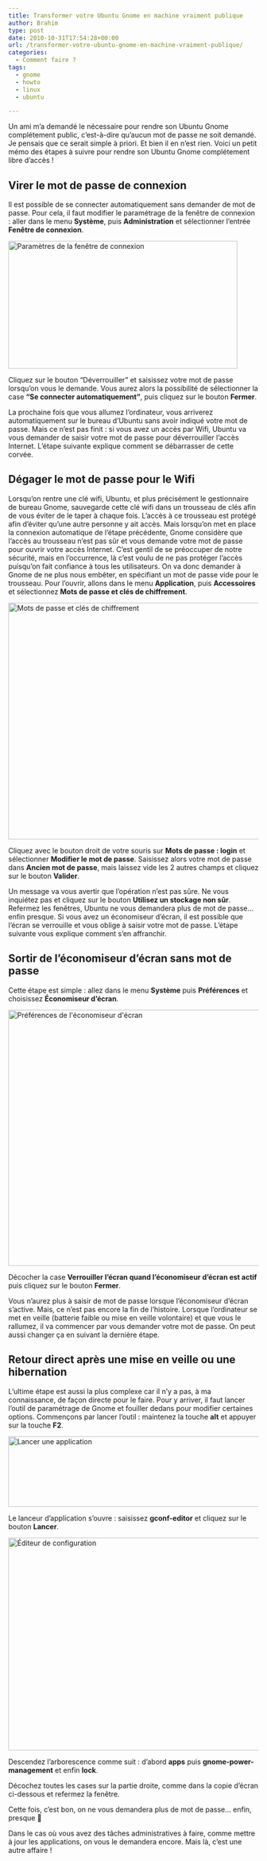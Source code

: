 ```yaml
---
title: Transformer votre Ubuntu Gnome en machine vraiment publique
author: Brahim
type: post
date: 2010-10-31T17:54:28+00:00
url: /transformer-votre-ubuntu-gnome-en-machine-vraiment-publique/
categories:
  - Comment faire ?
tags:
  - gnome
  - howto
  - linux
  - ubuntu

---
```

Un ami m&#8217;a demandé le nécessaire pour rendre son Ubuntu Gnome complétement public, c&#8217;est-à-dire qu&#8217;aucun mot de passe ne soit demandé. Je pensais que ce serait simple à priori. Et bien il en n&#8217;est rien. Voici un petit mémo des étapes à suivre pour rendre son Ubuntu Gnome complétement libre d&#8217;accès !

## Virer le mot de passe de connexion

Il est possible de se connecter automatiquement sans demander de mot de passe. Pour cela, il faut modifier le paramétrage de la fenêtre de connexion : aller dans le menu **Système**, puis **Administration** et sélectionner l&#8217;entrée **Fenêtre de connexion**.

[<img class="aligncenter size-full wp-image-400" title="Paramètres de la fenêtre de connexion" src="http://brahim.hamdouni.com/wp-uploads//Capture-Paramètres-de-la-fenêtre-de-connexion.png" alt="Paramètres de la fenêtre de connexion" width="461" height="257" srcset="http://brahim.hamdouni.com/wp-uploads/Capture-Paramètres-de-la-fenêtre-de-connexion.png 461w, http://brahim.hamdouni.com/wp-uploads/Capture-Paramètres-de-la-fenêtre-de-connexion-300x167.png 300w" sizes="(max-width: 461px) 100vw, 461px" />][1]

Cliquez sur le bouton &#8220;Déverrouiller&#8221; et saisissez votre mot de passe lorsqu&#8217;on vous le demande. Vous aurez alors la possibilité de sélectionner la case **&#8220;Se connecter automatiquement&#8221;**, puis cliquez sur le bouton **Fermer**.

La prochaine fois que vous allumez l&#8217;ordinateur, vous arriverez automatiquement sur le bureau d&#8217;Ubuntu sans avoir indiqué votre mot de passe. Mais ce n&#8217;est pas finit : si vous avez un accès par Wifi, Ubuntu va vous demander de saisir votre mot de passe pour déverrouiller l&#8217;accès Internet. L&#8217;étape suivante explique comment se débarrasser de cette corvée.

## Dégager le mot de passe pour le Wifi

Lorsqu&#8217;on rentre une clé wifi, Ubuntu, et plus précisément le gestionnaire de bureau Gnome, sauvegarde cette clé wifi dans un trousseau de clés afin de vous éviter de le taper à chaque fois. L&#8217;accès à ce trousseau est protégé afin d&#8217;éviter qu&#8217;une autre personne y ait accès. Mais lorsqu&#8217;on met en place la connexion automatique de l&#8217;étape précédente, Gnome considère que l&#8217;accès au trousseau n&#8217;est pas sûr et vous demande votre mot de passe pour ouvrir votre accès Internet. C&#8217;est gentil de se préoccuper de notre sécurité, mais en l&#8217;occurrence, là c&#8217;est voulu de ne pas protéger l&#8217;accès puisqu&#8217;on fait confiance à tous les utilisateurs. On va donc demander à Gnome de ne plus nous embêter, en spécifiant un mot de passe vide pour le trousseau. Pour l&#8217;ouvrir, allons dans le menu **Application**, puis **Accessoires** et sélectionnez **Mots de passe et clés de chiffrement**.

<img class="aligncenter size-full wp-image-401" title="Mots de passe et clés de chiffrement" src="http://brahim.hamdouni.com/wp-uploads//Capture-Mots-de-passe-et-clés-de-chiffrement.png" alt="Mots de passe et clés de chiffrement" width="640" height="476" srcset="http://brahim.hamdouni.com/wp-uploads/Capture-Mots-de-passe-et-clés-de-chiffrement.png 640w, http://brahim.hamdouni.com/wp-uploads/Capture-Mots-de-passe-et-clés-de-chiffrement-300x223.png 300w" sizes="(max-width: 640px) 100vw, 640px" />

Cliquez avec le bouton droit de votre souris sur **Mots de passe : login** et sélectionner **Modifier le mot de passe**. Saisissez alors votre mot de passe dans **Ancien mot de passe**, mais laissez vide les 2 autres champs et cliquez sur le bouton **Valider**.

Un message va vous avertir que l&#8217;opération n&#8217;est pas sûre. Ne vous inquiétez pas et cliquez sur le bouton **Utilisez un stockage non sûr**. Refermez les fenêtres, Ubuntu ne vous demandera plus de mot de passe&#8230; enfin presque. Si vous avez un économiseur d&#8217;écran, il est possible que l&#8217;écran se verrouille et vous oblige à saisir votre mot de passe. L&#8217;étape suivante vous explique comment s&#8217;en affranchir.

## Sortir de l&#8217;économiseur d&#8217;écran sans mot de passe

Cette étape est simple : allez dans le menu **Système** puis **Préférences** et choisissez **Économiseur d&#8217;écran**.

<img class="aligncenter size-full wp-image-402" title="Préférences de l'économiseur d'écran" src="http://brahim.hamdouni.com/wp-uploads//Capture-Préférences-de-léconomiseur-décran.png" alt="Préférences de l'économiseur d'écran" width="616" height="515" srcset="http://brahim.hamdouni.com/wp-uploads/Capture-Préférences-de-léconomiseur-décran.png 616w, http://brahim.hamdouni.com/wp-uploads/Capture-Préférences-de-léconomiseur-décran-300x250.png 300w" sizes="(max-width: 616px) 100vw, 616px" />

Décocher la case **Verrouiller l&#8217;écran quand l&#8217;économiseur d&#8217;écran est actif** puis cliquez sur le bouton **Fermer**.

Vous n&#8217;aurez plus à saisir de mot de passe lorsque l&#8217;économiseur d&#8217;écran s&#8217;active. Mais, ce n&#8217;est pas encore la fin de l&#8217;histoire. Lorsque l&#8217;ordinateur se met en veille (batterie faible ou mise en veille volontaire) et que vous le rallumez, il va commencer par vous demander votre mot de passe. On peut aussi changer ça en suivant la dernière étape.

## Retour direct après une mise en veille ou une hibernation

L&#8217;ultime étape est aussi la plus complexe car il n&#8217;y a pas, à ma connaissance, de façon directe pour le faire. Pour y arriver, il faut lancer l&#8217;outil de paramétrage de Gnome et fouiller dedans pour modifier certaines options. Commençons par lancer l&#8217;outil : maintenez la touche **alt** et appuyer sur la touche **F2**.

[<img class="alignnone size-full wp-image-403" title="Lancer une application" src="http://brahim.hamdouni.com/wp-uploads//Capture-Lancer-une-application.png" alt="Lancer une application" width="572" height="142" srcset="http://brahim.hamdouni.com/wp-uploads/Capture-Lancer-une-application.png 572w, http://brahim.hamdouni.com/wp-uploads/Capture-Lancer-une-application-300x74.png 300w" sizes="(max-width: 572px) 100vw, 572px" />][2]

Le lanceur d&#8217;application s&#8217;ouvre : saisissez **gconf-editor** et cliquez sur le bouton **Lancer**.

[<img class="alignnone size-full wp-image-404" title="Éditeur de configuration" src="http://brahim.hamdouni.com/wp-uploads//Capture-Éditeur-de-configuration-lock.png" alt="Éditeur de configuration" width="547" height="428" srcset="http://brahim.hamdouni.com/wp-uploads/Capture-Éditeur-de-configuration-lock.png 547w, http://brahim.hamdouni.com/wp-uploads/Capture-Éditeur-de-configuration-lock-300x234.png 300w" sizes="(max-width: 547px) 100vw, 547px" />][3]

Descendez l&#8217;arborescence comme suit : d&#8217;abord **apps** puis **gnome-power-management** et enfin **lock**.
  
Décochez toutes les cases sur la partie droite, comme dans la copie d&#8217;écran ci-dessous et refermez la fenêtre.

Cette fois, c&#8217;est bon, on ne vous demandera plus de mot de passe&#8230; enfin, presque 🙂

Dans le cas où vous avez des tâches administratives à faire, comme mettre à jour les applications, on vous le demandera encore. Mais là, c&#8217;est une autre affaire !

 [1]: http://brahim.hamdouni.com/wp-uploads//Capture-Paramètres-de-la-fenêtre-de-connexion.png
 [2]: http://brahim.hamdouni.com/wp-uploads//Capture-Lancer-une-application.png
 [3]: http://brahim.hamdouni.com/wp-uploads//Capture-Éditeur-de-configuration-lock.png